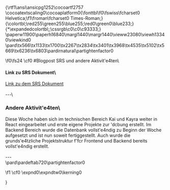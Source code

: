 {\rtf1\ansi\ansicpg1252\cocoartf2757
\cocoatextscaling0\cocoaplatform0{\fonttbl\f0\fswiss\fcharset0 Helvetica;\f1\froman\fcharset0 Times-Roman;}
{\colortbl;\red255\green255\blue255;\red0\green0\blue233;}
{\*\expandedcolortbl;;\cssrgb\c0\c0\c93333;}
\paperw11900\paperh16840\margl1440\margr1440\vieww23080\viewh13340\viewkind0
\pard\tx566\tx1133\tx1700\tx2267\tx2834\tx3401\tx3968\tx4535\tx5102\tx5669\tx6236\tx6803\pardirnatural\partightenfactor0

\f0\fs24 \cf0 #Blogpost SRS und andere Aktivit\'e4ten\
#### Link zu SRS Dokument\
[Link zu dem SRS Dokument]()\
\
---\
### Andere Aktivit\'e4ten\
Diese Woche haben sich im technischen Bereich Kai und Kayra weiter in React eingearbeitet und erste eigene Projekte zur \'dcbung erstellt. Im Backend Bereich wurde die Datenbank vollst\'e4ndig zu Beginn der Woche aufgesetzt und ist nun soweit fertiggestellt. Auch wurde die grunds\'e4tzliche Projektstruktur f\'fcr Frontend und Backend bereits vollst\'e4ndig erstellt.\
\
---\
\pard\pardeftab720\partightenfactor0

\f1 \cf0 \expnd0\expndtw0\kerning0
<script src="{\field{\*\fldinst{HYPERLINK "https://utteranc.es/client.js"}}{\fldrslt \cf2 \ul \ulc2 https://utteranc.es/client.js}}" repo="Puggingtons/habittrackingblog" issue-term="pathname" theme="github-light" crossorigin="anonymous" async> </script>}